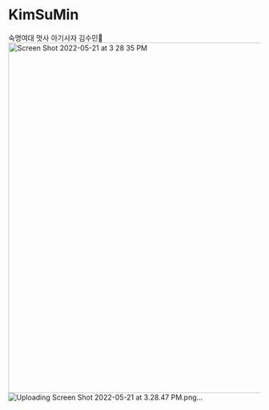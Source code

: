 # KimSuMin
숙명여대 멋사 아기사자 김수민🦁
<img width="700" alt="Screen Shot 2022-05-21 at 3 28 35 PM" src="https://user-images.githubusercontent.com/87849933/169984180-b882ed1e-5414-44d8-949f-e4824943f815.png">
![Uploading Screen Shot 2022-05-21 at 3.28.47 PM.png…]()
